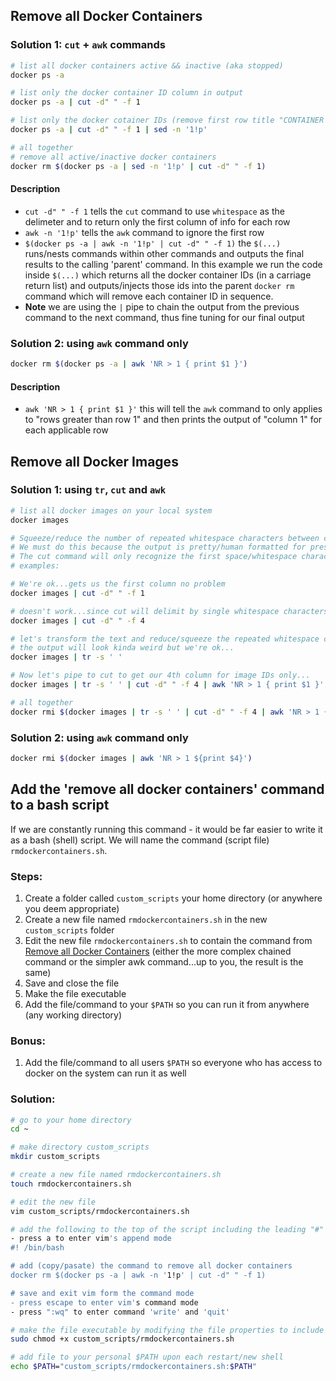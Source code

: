 ## Remove all Docker Containers

### Solution 1: ```cut``` + ```awk``` commands

```bash
# list all docker containers active && inactive (aka stopped)
docker ps -a

# list only the docker container ID column in output
docker ps -a | cut -d" " -f 1

# list only the docker cotainer IDs (remove first row title "CONTAINER ID")
docker ps -a | cut -d" " -f 1 | sed -n '1!p'

# all together
# remove all active/inactive docker containers
docker rm $(docker ps -a | sed -n '1!p' | cut -d" " -f 1)
```
#### Description

- ```cut -d" " -f 1``` tells the ```cut``` command to use ```whitespace``` as the delimeter and to return only the first column of info for each row
- ```awk -n '1!p'``` tells the ```awk``` command to ignore the first row
- ```$(docker ps -a | awk -n '1!p' | cut -d" " -f 1)``` the ```$(...)``` runs/nests commands within other commands and outputs the final results to the calling 'parent' command.  In this example we run the code inside ```$(...)``` which returns all the docker container IDs (in a carriage return list) and outputs/injects those ids into the parent ```docker rm``` command which will remove each container ID in sequence.
- **Note** we are using the ```|``` pipe to chain the output from the previous command to the next command, thus fine tuning for our final output

### Solution 2: using ```awk``` command only

```bash
docker rm $(docker ps -a | awk 'NR > 1 { print $1 }')
```

#### Description 
- ```awk 'NR > 1 { print $1 }'``` this will tell the ```awk``` command to only applies to "rows greater than row 1" and then prints the output of "column 1" for each applicable row

## Remove all Docker Images

### Solution 1: using ```tr```, ```cut``` and ```awk```
```bash
# list all docker images on your local system
docker images

# Squeeze/reduce the number of repeated whitespace characters between columns in a row
# We must do this because the output is pretty/human formatted for presentation/readability
# The cut command will only recognize the first space/whitespace character if we use the -d" " flag
# examples:

# We're ok...gets us the first column no problem
docker images | cut -d" " -f 1

# doesn't work...since cut will delimit by single whitespace characters...-f 4 will return the 4th whitespace which is blank
docker images | cut -d" " -f 4

# let's transform the text and reduce/squeeze the repeated whitespace characters down to one
# the output will look kinda weird but we're ok...
docker images | tr -s ' '

# Now let's pipe to cut to get our 4th column for image IDs only...
docker images | tr -s ' ' | cut -d" " -f 4 | awk 'NR > 1 { print $1 }'

# all together
docker rmi $(docker images | tr -s ' ' | cut -d" " -f 4 | awk 'NR > 1 { print $1 }')
```

### Solution 2: using ```awk``` command only

```bash
docker rmi $(docker images | awk 'NR > 1 ${print $4}')
```

## Add the 'remove all docker containers' command to a bash script

If we are constantly running this command - it would be far easier to write it as a bash (shell) script.  We will name the command (script file) ```rmdockercontainers.sh```.

### Steps:
1. Create a folder called ```custom_scripts``` your home directory (or anywhere you deem appropriate) 
2. Create a new file named ```rmdockercontainers.sh``` in the new ```custom_scripts``` folder
2. Edit the new file ```rmdockercontainers.sh``` to contain the command from [Remove all Docker Containers](#remove-all-docker-containers) (either the more complex chained command or the simpler awk command...up to you, the result is the same)
3. Save and close the file
4. Make the file executable
5. Add the file/command to your ```$PATH``` so you can run it from anywhere (any working directory)

### Bonus:
1. Add the file/command to all users ```$PATH``` so everyone who has access to docker on the system can run it as well


### Solution:

```bash
# go to your home directory
cd ~

# make directory custom_scripts
mkdir custom_scripts

# create a new file named rmdockercontainers.sh
touch rmdockercontainers.sh

# edit the new file
vim custom_scripts/rmdockercontainers.sh

# add the following to the top of the script including the leading "#"
- press a to enter vim's append mode
#! /bin/bash

# add (copy/pasate) the command to remove all docker containers
docker rm $(docker ps -a | awk -n '1!p' | cut -d" " -f 1)

# save and exit vim form the command mode
- press escape to enter vim's command mode
- press ":wq" to enter command 'write' and 'quit'

# make the file executable by modifying the file properties to include the execute bit
sudo chmod +x custom_scripts/rmdockercontainers.sh

# add file to your personal $PATH upon each restart/new shell
echo $PATH="custom_scripts/rmdockercontainers.sh:$PATH"
```